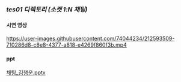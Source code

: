 ### *tes01 디렉토리 (소켓 1:N 채팅)*
#### 시연 영상
https://user-images.githubusercontent.com/74044234/212593509-710286d8-c8e8-4377-a818-e4269f860f3b.mp4
#### ppt
[채팅_김행운.pptx](https://github.com/kimhaengun/Bit-java/files/10422321/_.pptx)


